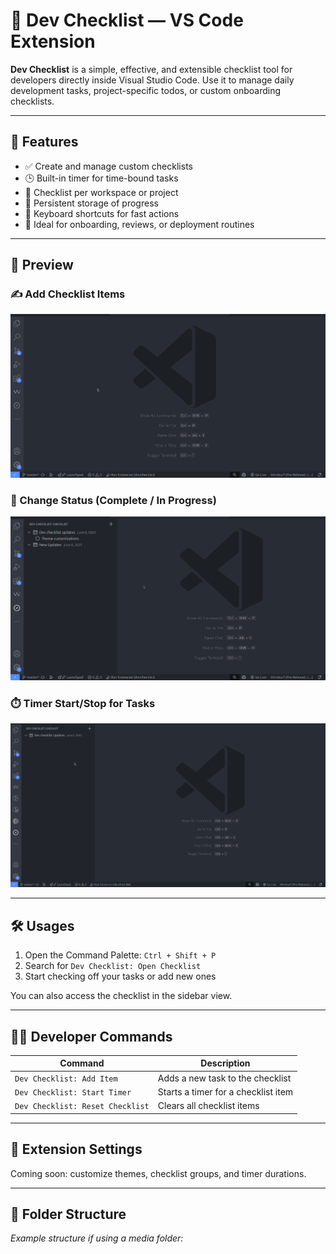 # 🧩 Dev Checklist — VS Code Extension

**Dev Checklist** is a simple, effective, and extensible checklist tool for developers directly inside Visual Studio Code. Use it to manage daily development tasks, project-specific todos, or custom onboarding checklists.

---

## 🚀 Features

- ✅ Create and manage custom checklists
- 🕒 Built-in timer for time-bound tasks
- 📁 Checklist per workspace or project
- 🔄 Persistent storage of progress
- 🎯 Keyboard shortcuts for fast actions
- 🧠 Ideal for onboarding, reviews, or deployment routines

---

## 📸 Preview

### ✍️ Add Checklist Items
![Add Checklist](https://github.com/itz-me-nvs/devchecklist/blob/master/media/icons/gifs/checklist.gif)

### 🔁 Change Status (Complete / In Progress)
![Change Status](https://github.com/itz-me-nvs/devchecklist/blob/master/media/icons/gifs/status.gif)

### ⏱️ Timer Start/Stop for Tasks
![Timer Feature](https://github.com/itz-me-nvs/devchecklist/blob/master/media/icons/gifs/timer.gif)

---

## 🛠️ Usages

1. Open the Command Palette: `Ctrl + Shift + P`
2. Search for `Dev Checklist: Open Checklist`
3. Start checking off your tasks or add new ones

You can also access the checklist in the sidebar view.

---

## 🧑‍💻 Developer Commands

| Command                          | Description                              |
|----------------------------------|------------------------------------------|
| `Dev Checklist: Add Item`        | Adds a new task to the checklist         |
| `Dev Checklist: Start Timer`     | Starts a timer for a checklist item      |
| `Dev Checklist: Reset Checklist` | Clears all checklist items               |

---

## 🔧 Extension Settings

Coming soon: customize themes, checklist groups, and timer durations.

---

## 📂 Folder Structure

_Example structure if using a media folder:_
